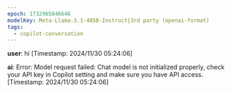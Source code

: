```yaml
---
epoch: 1732965846646
modelKey: Meta-Llama-3.1-405B-Instruct|3rd party (openai-format)
tags:
  - copilot-conversation
---
```


**user**: hi
[Timestamp: 2024/11/30 05:24:06]

**ai**: Error: Model request failed: Chat model is not initialized properly, check your API key in Copilot setting and make sure you have API access.
[Timestamp: 2024/11/30 05:24:06]